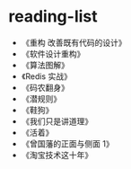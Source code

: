 # reading-list

- 《重构 改善既有代码的设计》
- 《软件设计重构》
- 《算法图解》
- 《Redis 实战》
- 《码农翻身》
- 《潜规则》
- 《鞋狗》
- 《我们只是讲道理》
- 《活着》
- 《曾国藩的正面与侧面 1》
- 《淘宝技术这十年》